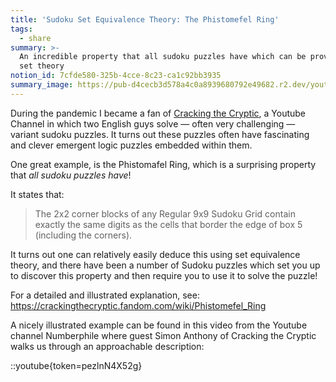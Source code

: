 ```yaml
---
title: 'Sudoku Set Equivalence Theory: The Phistomefel Ring'
tags:
  - share
summary: >-
  An incredible property that all sudoku puzzles have which can be proven with
  set theory
notion_id: 7cfde580-325b-4cce-8c23-ca1c92bb3935
summary_image: https://pub-d4cecb3d578a4c0a8939680792e49682.r2.dev/youtube/pezlnN4X52g.jpg
---
```

During the pandemic I became a fan of [Cracking the Cryptic](https://www.youtube.com/c/CrackingTheCryptic), a Youtube Channel in which two English guys solve — often very challenging — variant sudoku puzzles. It turns out these puzzles often have fascinating and clever emergent logic puzzles embedded within them.

One great example, is the Phistomafel Ring, which is a surprising property that _all sudoku puzzles have_!

It states that:

> The 2x2 corner blocks of any Regular 9x9 Sudoku Grid contain exactly the same digits as the cells that border the edge of box 5 (including the corners).

It turns out one can relatively easily deduce this using set equivalence theory, and there have been a number of Sudoku puzzles which set you up to discover this property and then require you to use it to solve the puzzle!

For a detailed and illustrated explanation, see: <https://crackingthecryptic.fandom.com/wiki/Phistomefel_Ring>

A nicely illustrated example can be found in this video from the Youtube channel Numberphile where guest Simon Anthony of Cracking the Cryptic walks us through an approachable description:

::youtube{token=pezlnN4X52g}
